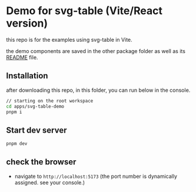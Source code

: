 # Demo for svg-table (Vite/React version)

this repo is for the examples using svg-table in Vite.

the demo components are saved in the other package folder as well as its [README](../../packages/demo-components-react/README.md) file.

## Installation

after downloading this repo, in this folder, you can run below in the console.

```bash
// starting on the root workspace
cd apps/svg-table-demo
pnpm i
```

## Start dev server

```bash
pnpm dev
```

## check the browser

- navigate to `http://localhost:5173` (the port number is dynamically assigned. see your console.)
